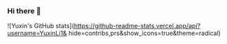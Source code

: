 ### Hi there 👋

<!--
**YuxinLi1/YuxinLi1** is a ✨ _special_ ✨ repository because its `README.md` (this file) appears on your GitHub profile.

Here are some ideas to get you started:

- 🔭 I’m currently working on ...
- 🌱 I’m currently learning ...
- 👯 I’m looking to collaborate on ...
- 🤔 I’m looking for help with ...
- 💬 Ask me about ...
- 📫 How to reach me: ...
- 😄 Pronouns: ...
- ⚡ Fun fact: ...
-->

![Yuxin's GitHub stats](https://github-readme-stats.vercel.app/api?username=YuxinLi1&
hide=contribs,prs&show_icons=true&theme=radical)
